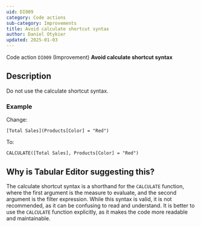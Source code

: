 ```yaml
---
uid: DI009
category: Code actions
sub-category: Improvements
title: Avoid calculate shortcut syntax
author: Daniel Otykier
updated: 2025-01-03
---
```


Code action `DI009` (Improvement) **Avoid calculate shortcut syntax**

## Description

Do not use the calculate shortcut syntax.

### Example

Change:

```dax
[Total Sales](Products[Color] = "Red")
```

To:

```dax
CALCULATE([Total Sales], Products[Color] = "Red")
```

## Why is Tabular Editor suggesting this?

The calculate shortcut syntax is a shorthand for the `CALCULATE` function, where the first argument is the measure to evaluate, and the second argument is the filter expression. While this syntax is valid, it is not recommended, as it can be confusing to read and understand. It is better to use the `CALCULATE` function explicitly, as it makes the code more readable and maintainable.